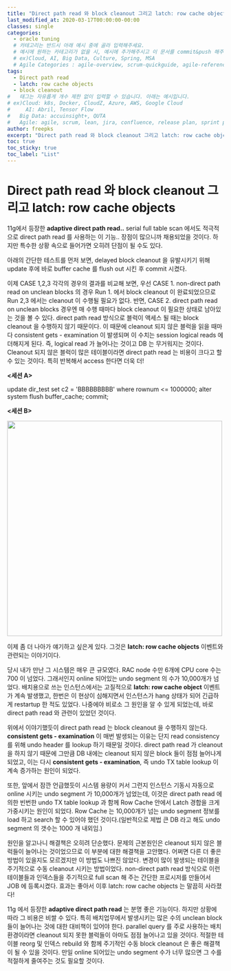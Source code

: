 ```yaml
---
title: "Direct path read 와 block cleanout 그리고 latch: row cache objects"
last_modified_at: 2020-03-17T00:00:00-00:00
classes: single
categories:
  - oracle tuning
  # 카테고리는 반드시 아래 예시 중에 골라 입력해주세요.
  # 예시에 원하는 카테고리가 없을 시, 예시에 추가해주시고 이 문서를 commit&push 해주세요.
  # ex)Cloud, AI, Big Data, Culture, Spring, MSA
  # Agile Categories : agile-overview, scrum-quickguide, agile-reference, agile-practices, agile-thingy
tags:
  - Direct path read
  - latch: row cache objects
  - block cleanout
#	태그는 자유롭게 개수 제한 없이 입력할 수 있습니다. 아래는 예시입니다.
# ex)Cloud: k8s, Docker, CloudZ, Azure, AWS, Google Cloud
#	  AI: Abril, Tensor Flow
#   Big Data: accuinsight+, QUTA
#   Agile: agile, scrum, lean, jira, confluence, release plan, sprint plan, backlog, review, retrospective, scrum master, product owner, scrum team, dev team,
author: freepks
excerpt: "Direct path read 와 block cleanout 그리고 latch: row cache objects"
toc: true 
toc_sticky: true 
toc_label: "List" 
---
```


# Direct path read 와 block cleanout 그리고 latch: row cache objects

11g에서 등장한 **adaptive direct path read..**
serial full table scan 에서도 적극적으로 direct path read 를 사용하는 이 기능.. 장점이 많으니까 채용되었을 것이다. 하지만 특수한 상황 속으로 들어가면 오히려 단점이 될 수도 있다.

아래의 간단한 테스트를 먼저 보면, delayed block cleanout 을 유발시키기 위해 update 후에 바로 buffer cache 를 flush out 시킨 후 commit 시켰다.

이제 CASE 1,2,3 각각의 경우의 결과를 비교해 보면, 우선 CASE 1. non-direct path read on unclean blocks 의 경우 Run 1. 에서 block cleanout 이 완료되었으므로 Run 2,3 에서는 cleanout 이 수행될 필요가 없다. 반면, CASE 2. direct path read on unclean blocks 경우엔 매 수행 때마다 block cleanout 이 필요한 상태로 남아있는 것을 볼 수 있다. direct path read 방식으로 블럭이 액세스 될 때는 block cleanout 을 수행하지 않기 때문이다. 이 때문에 cleanout 되지 않은 블럭을 읽을 때마다 consistent gets - examination 이 발생되며 이 수치는 session logical reads 에 더해지게 된다. 즉, logical read 가 늘어나는 것이고 DB 는 무거워지는 것이다.
Cleanout 되지 않은 블럭이 많은 테이블이라면 direct path read 는 비용이 크다고 할 수 있는 것이다. 특히 반복해서 access 한다면 더욱 더!


**<세션 A>**

update dir_test set c2 = 'BBBBBBBBB' where rownum <= 1000000;
alter system flush buffer_cache;
commit; 


**<세션 B>**

<img src="https://freepks.github.io/images/direct-path-read-test-01.PNG" width="500">


이제 좀 더 나아가 얘기하고 싶은게 있다. 그것은 **latch: row cache objects** 이벤트와 관련되는 이야기이다.

당시 내가 만난 그 시스템은 매우 큰 규모였다. RAC node 수만 6개에 CPU core 수는 700 이 넘었다. 그래서인지 online 되어있는 undo segment 의 수가 10,000개가 넘었다.
배치용으로 쓰는 인스턴스에서는 고질적으로 **latch: row cache object** 이벤트가 계속 발생했고, 한번은 이 현상이 심해지면서 인스턴스가 hang 상태가 되어 긴급하게 restartup 한 적도 있었다. 
나중에야 비로소 그 원인을 알 수 있게 되었는데, 바로 direct path read 와 관련이 있었던 것이다. 

위에서 이야기했듯이 direct path read 는 block cleanout 을 수행하지 않는다. **consistent gets - examination** 이 매번 발생되는 이유는 단지 read consistency 를 위해 undo header 를 lookup 하기 때문일 것이다. direct path read 가 cleanout 을 하지 않기 때문에 그만큼 DB 내에는 cleanout 되지 않은 block 들이 점점 늘어나게 되었고, 이는 다시 **consistent gets - examination**, 즉 undo TX table lookup 이 계속 증가하는 원인이 되었다.

또한, 앞에서 잠깐 언급했듯이 시스템 용량이 커서 그런지 인스턴스 기동시 자동으로 online 시키는 undo segment 가 10,000개가 넘었는데, 이것은 direct path read 에 의한 빈번한 undo TX table lookup 과 함께 Row Cache 안에서 Latch 경합을 크게 가중시키는 원인이 되었다. Row Cache 는 10,000개가 넘는 undo segment 정보를 load 하고 search 할 수 있어야 했던 것이다.(일반적으로 제법 큰 DB 라고 해도 undo segment 의 갯수는 1000 개 내외임.)

원인을 알고나니 해결책은 오히려 단순했다. 문제의 근본원인은 cleanout 되지 않은 블럭들이 늘어나는 것이었으므로 이 부분에 대한 해결책을 고안했다. 어쩌면 다른 더 좋은 방법이 있을지도 모르겠지만 이 방법도 나쁘진 않았다. 변경이 많이 발생되는 테이블을 주기적으로 수동 cleanout 시키는 방법이었다. non-direct path read 방식으로 이런 테이블들과 인덱스들을 주기적으로 full scan 해 주는 간단한 프로시저를 만들어서 JOB 에 등록시켰다. 효과는 좋아서 이후 latch: row cache objects 는 말끔히 사라졌다!

11g 에서 등장한 **adaptive direct path read** 는 분명 좋은 기능이다. 하지만 상황에 따라 그 비용은 비쌀 수 있다. 특히 배치업무에서 발생시키는 많은 수의 unclean block 들이 늘어나는 것에 대한 대비책이 있어야 한다. parallel query 를 주로 사용하는 배치환경이라면 cleanout 되지 못한 블럭들이 아마도 점점 늘어나고 있을 것이다. 적절한 테이블 reorg 및 인덱스 rebuild 와 함께 주기적인 수동 block cleanout 은 좋은 해결책이 될 수 있을 것이다. 만일 online 되어있는 undo segment 수가 너무 많으면 그 수를 적절하게 줄여주는 것도 필요할 것이다. 

 

